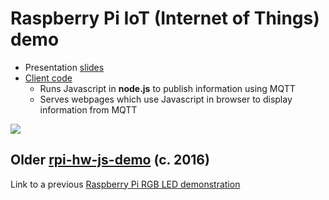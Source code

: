 #  Raspberry Pi IoT (Internet of Things) demo

 - Presentation [slides](http://idcrook.github.io/rpi-iot-demo-2017/presentation.html)
 - [Client code](https://github.com/idcrook/rpi-iot-demo-2017/tree/master/client)
   - Runs Javascript in **node.js** to publish information using MQTT
   - Serves webpages which use Javascript in browser to display information from MQTT

![][dashboard]



## Older [rpi-hw-js-demo](https://github.com/idcrook/rpi-hw-js-demo) (c. 2016)

Link to a previous [Raspberry Pi RGB LED demonstration](https://github.com/idcrook/rpi-hw-js-demo)

[dashboard]: https://github.com/idcrook/rpi-iot-demo-2017/raw/master/info/RasPi_IoT_Dashboard_animation.gif
